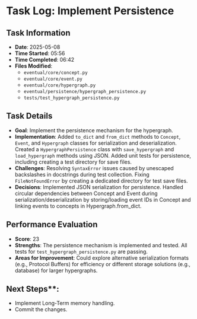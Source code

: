 # Task Log: Implement Persistence

## Task Information
- **Date**: 2025-05-08
- **Time Started**: 05:56
- **Time Completed**: 06:42
- **Files Modified**:
    - `eventual/core/concept.py`
    - `eventual/core/event.py`
    - `eventual/core/hypergraph.py`
    - `eventual/persistence/hypergraph_persistence.py`
    - `tests/test_hypergraph_persistence.py`

## Task Details
- **Goal**: Implement the persistence mechanism for the hypergraph.
- **Implementation**: Added `to_dict` and `from_dict` methods to `Concept`, `Event`, and `Hypergraph` classes for serialization and deserialization. Created a `HypergraphPersistence` class with `save_hypergraph` and `load_hypergraph` methods using JSON. Added unit tests for persistence, including creating a test directory for save files.
- **Challenges**: Resolving `SyntaxError` issues caused by unescaped backslashes in docstrings during test collection. Fixing `FileNotFoundError` by creating a dedicated directory for test save files.
- **Decisions**: Implemented JSON serialization for persistence. Handled circular dependencies between Concept and Event during serialization/deserialization by storing/loading event IDs in Concept and linking events to concepts in Hypergraph.from_dict.

## Performance Evaluation
- **Score**: 23
- **Strengths**: The persistence mechanism is implemented and tested. All tests for `test_hypergraph_persistence.py` are passing.
- **Areas for Improvement**: Could explore alternative serialization formats (e.g., Protocol Buffers) for efficiency or different storage solutions (e.g., database) for larger hypergraphs.

## Next Steps**:
- Implement Long-Term memory handling.
- Commit the changes.
